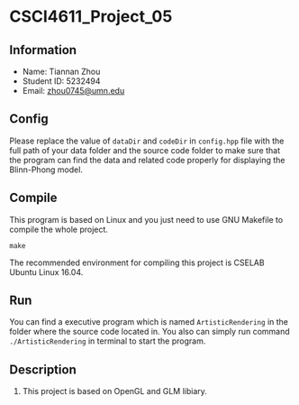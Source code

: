 # CSCI4611_Project_05
## Information
* Name: Tiannan Zhou
* Student ID: 5232494
* Email: zhou0745@umn.edu

## Config
Please replace the value of `dataDir` and `codeDir` in `config.hpp` file with the full path of your data folder and the source code folder to make sure that the program can find the data and related code properly for displaying the Blinn-Phong model.

## Compile
This program is based on Linux and you just need to use GNU Makefile to compile the whole project.
```
make
```
The recommended environment for compiling this project is CSELAB Ubuntu Linux 16.04.

## Run
You can find a executive program which is named `ArtisticRendering` in the folder where the source code located in. You also can simply run command `./ArtisticRendering` in terminal to start the program.

## Description
1. This project is based on OpenGL and GLM libiary.
